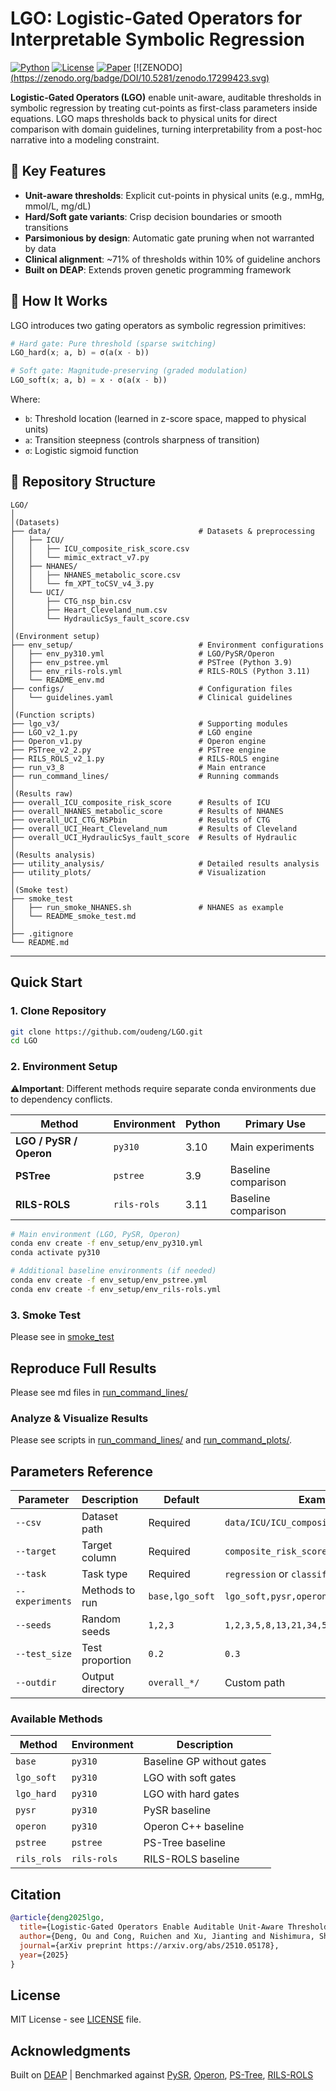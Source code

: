 # LGO: Logistic-Gated Operators for Interpretable Symbolic Regression

[![Python](https://img.shields.io/badge/python-3.10-blue.svg)](https://python.org)
[![License](https://img.shields.io/badge/license-MIT-green.svg)](LICENSE)
[![Paper](https://img.shields.io/badge/paper-arXiv-b31b1b.svg)](https://arxiv.org/abs/2510.05178) 
[![ZENODO][(https://zenodo.org/badge/DOI/10.5281/zenodo.17299423.svg)](https://zenodo.org/records/17299423)

**Logistic-Gated Operators (LGO)** enable unit-aware, auditable thresholds in symbolic regression by treating cut-points as first-class parameters inside equations. LGO maps thresholds back to physical units for direct comparison with domain guidelines, turning interpretability from a post-hoc narrative into a modeling constraint.

## 🎯 Key Features

- **Unit-aware thresholds**: Explicit cut-points in physical units (e.g., mmHg, mmol/L, mg/dL)
- **Hard/Soft gate variants**: Crisp decision boundaries or smooth transitions
- **Parsimonious by design**: Automatic gate pruning when not warranted by data
- **Clinical alignment**: ~71% of thresholds within 10% of guideline anchors
- **Built on DEAP**: Extends proven genetic programming framework

## 🔬 How It Works

LGO introduces two gating operators as symbolic regression primitives:

```python
# Hard gate: Pure threshold (sparse switching)
LGO_hard(x; a, b) = σ(a(x - b))

# Soft gate: Magnitude-preserving (graded modulation)  
LGO_soft(x; a, b) = x · σ(a(x - b))
```

Where:
- `b`: Threshold location (learned in z-score space, mapped to physical units)
- `a`: Transition steepness (controls sharpness of transition)
- `σ`: Logistic sigmoid function


## 📁 Repository Structure
```
LGO/
│
│(Datasets)
├── data/                                 # Datasets & preprocessing
│   ├── ICU/
│   │   ├── ICU_composite_risk_score.csv
│   │   └── mimic_extract_v7.py
│   ├── NHANES/          
│   │   ├── NHANES_metabolic_score.csv
│   │   └── fm_XPT_toCSV_v4_3.py       
│   └── UCI/
│       ├── CTG_nsp_bin.csv
│       ├── Heart_Cleveland_num.csv
│       └── HydraulicSys_fault_score.csv
│
│(Environment setup) 
├── env_setup/                            # Environment configurations
│   ├── env_py310.yml                     # LGO/PySR/Operon
│   ├── env_pstree.yml                    # PSTree (Python 3.9)
│   ├── env_rils-rols.yml                 # RILS-ROLS (Python 3.11)
│   └── README_env.md
├── configs/                              # Configuration files
│   └── guidelines.yaml                   # Clinical guidelines
│
│(Function scripts)
├── lgo_v3/                               # Supporting modules
├── LGO_v2_1.py                           # LGO engine
├── Operon_v1.py                          # Operon engine
├── PSTree_v2_2.py                        # PSTree engine
├── RILS_ROLS_v2_1.py                     # RILS-ROLS engine
├── run_v3_8                              # Main entrance
├── run_command_lines/                    # Running commands
│
│(Results raw)
├── overall_ICU_composite_risk_score      # Results of ICU
├── overall_NHANES_metabolic_score        # Results of NHANES
├── overall_UCI_CTG_NSPbin                # Results of CTG
├── overall_UCI_Heart_Cleveland_num       # Results of Cleveland
├── overall_UCI_HydraulicSys_fault_score  # Results of Hydraulic
│
│(Results analysis)
├── utility_analysis/                     # Detailed results analysis
├── utility_plots/                        # Visualization
│
│(Smoke test)                             
├── smoke_test
│   ├── run_smoke_NHANES.sh               # NHANES as example
│   └── README_smoke_test.md
│
├── .gitignore
└── README.md
```
---

## Quick Start

### 1. Clone Repository
```bash
git clone https://github.com/oudeng/LGO.git
cd LGO
```

### 2. Environment Setup

⚠️**Important**: Different methods require separate conda environments due to dependency conflicts.

| Method | Environment | Python | Primary Use |
|--------|------------|--------|-------------|
| **LGO / PySR / Operon** | `py310` | 3.10 | Main experiments |
| **PSTree** | `pstree` | 3.9 | Baseline comparison |
| **RILS-ROLS** | `rils-rols` | 3.11 | Baseline comparison |

```bash
# Main environment (LGO, PySR, Operon)
conda env create -f env_setup/env_py310.yml
conda activate py310

# Additional baseline environments (if needed)
conda env create -f env_setup/env_pstree.yml
conda env create -f env_setup/env_rils-rols.yml
```

### 3. Smoke Test
Please see in [smoke_test](smoke_test/)

## Reproduce Full Results

Please see md files in [run_command_lines/](run_command_lines/)

### Analyze & Visualize Results

Please see scripts in [run_command_lines/](run_command_lines/) and [run_command_plots/](run_command_lines/).


## Parameters Reference

| Parameter | Description | Default | Example |
|-----------|-------------|---------|---------|
| `--csv` | Dataset path | Required | `data/ICU/ICU_composite_risk_score.csv` |
| `--target` | Target column | Required | `composite_risk_score` |
| `--task` | Task type | Required | `regression` or `classification` |
| `--experiments` | Methods to run | `base,lgo_soft` | `lgo_soft,pysr,operon` |
| `--seeds` | Random seeds | `1,2,3` | `1,2,3,5,8,13,21,34,55,89` |
| `--test_size` | Test proportion | `0.2` | `0.3` |
| `--outdir` | Output directory | `overall_*/` | Custom path |

### Available Methods

| Method | Environment | Description |
|--------|-------------|-------------|
| `base` | `py310` | Baseline GP without gates |
| `lgo_soft` | `py310` | LGO with soft gates |
| `lgo_hard` | `py310` | LGO with hard gates |
| `pysr` | `py310` | PySR baseline |
| `operon` | `py310` | Operon C++ baseline |
| `pstree` | `pstree` | PS-Tree baseline |
| `rils_rols` | `rils-rols` | RILS-ROLS baseline |

## Citation

```bibtex
@article{deng2025lgo,
  title={Logistic-Gated Operators Enable Auditable Unit-Aware Thresholds in Symbolic Regression},
  author={Deng, Ou and Cong, Ruichen and Xu, Jianting and Nishimura, Shoji and Ogihara, Atsushi and Jin, Qun},
  journal={arXiv preprint https://arxiv.org/abs/2510.05178},
  year={2025}
}
```

## License

MIT License - see [LICENSE](LICENSE) file.

## Acknowledgments

Built on [DEAP](https://github.com/DEAP/deap) | Benchmarked against [PySR](https://github.com/MilesCranmer/PySR), [Operon](https://github.com/heal-research/pyoperon), [PS-Tree](https://github.com/hengzhe-zhang/PS-Tree), [RILS-ROLS](https://github.com/kartelj/rils-rols)
